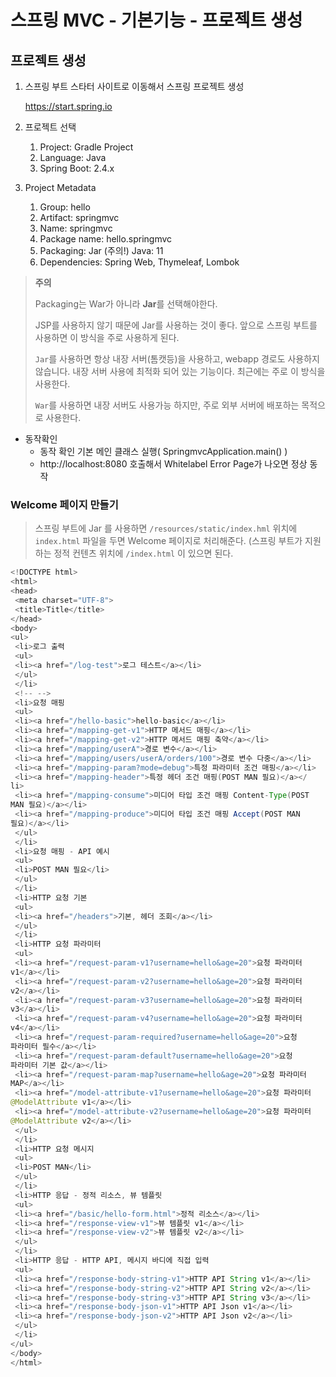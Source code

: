 # 스프링 MVC - 기본기능 - 프로젝트 생성

## 프로젝트 생성

1. 스프링 부트 스타터 사이트로 이동해서 스프링 프로젝트 생성 

   https://start.spring.io 

2. 프로젝트 선택 
   1. Project: Gradle Project 
   2. Language: Java 
   3. Spring Boot: 2.4.x 
3. Project Metadata
   1.  Group: hello 
   2. Artifact: springmvc 
   3. Name: springmvc 
   4. Package name: hello.springmvc 
   5. Packaging: Jar (주의!) Java: 11 
   6. Dependencies: Spring Web, Thymeleaf, Lombok

>**주의**
>
>Packaging는 War가 아니라 **Jar**를 선택해야한다.
>
> JSP를 사용하지 않기 때문에 Jar를 사용하는 것이 좋다. 앞으로 스프링 부트를 사용하면 이 방식을 주로 사용하게 된다. 
>
>`Jar`를 사용하면 항상 내장 서버(톰캣등)을 사용하고, webapp 경로도 사용하지 않습니다. 내장 서버 사용에 최적화 되어 있는 기능이다. 최근에는 주로 이 방식을 사용한다.
>
>`War`를 사용하면 내장 서버도 사용가능 하지만, 주로 외부 서버에 배포하는 목적으로 사용한다.



* 동작확인
  * 동작 확인 기본 메인 클래스 실행( SpringmvcApplication.main() )
  *  http://localhost:8080 호출해서 Whitelabel Error Page가 나오면 정상 동작





### Welcome 페이지 만들기

> 스프링 부트에 Jar 를 사용하면 `/resources/static/index.hml` 위치에 `index.html` 파일을 두면 Welcome 페이지로 처리해준다. (스프링 부트가 지원하는 정적 컨텐츠 위치에 `/index.html` 이 있으면 된다.

```java
<!DOCTYPE html>
<html>
<head>
 <meta charset="UTF-8">
 <title>Title</title>
</head>
<body>
<ul>
 <li>로그 출력
 <ul>
 <li><a href="/log-test">로그 테스트</a></li>
 </ul>
 </li>
 <!-- -->
 <li>요청 매핑
 <ul>
 <li><a href="/hello-basic">hello-basic</a></li>
 <li><a href="/mapping-get-v1">HTTP 메서드 매핑</a></li>
 <li><a href="/mapping-get-v2">HTTP 메서드 매핑 축약</a></li>
 <li><a href="/mapping/userA">경로 변수</a></li>
 <li><a href="/mapping/users/userA/orders/100">경로 변수 다중</a></li>
 <li><a href="/mapping-param?mode=debug">특정 파라미터 조건 매핑</a></li>
 <li><a href="/mapping-header">특정 헤더 조건 매핑(POST MAN 필요)</a></
li>
 <li><a href="/mapping-consume">미디어 타입 조건 매핑 Content-Type(POST 
MAN 필요)</a></li>
 <li><a href="/mapping-produce">미디어 타입 조건 매핑 Accept(POST MAN 
필요)</a></li>
 </ul>
 </li>
 <li>요청 매핑 - API 예시
 <ul>
 <li>POST MAN 필요</li>
 </ul>
 </li>
 <li>HTTP 요청 기본
 <ul>
 <li><a href="/headers">기본, 헤더 조회</a></li>
 </ul>
 </li>
 <li>HTTP 요청 파라미터
 <ul>
 <li><a href="/request-param-v1?username=hello&age=20">요청 파라미터
v1</a></li>
 <li><a href="/request-param-v2?username=hello&age=20">요청 파라미터
v2</a></li>
 <li><a href="/request-param-v3?username=hello&age=20">요청 파라미터
v3</a></li>
 <li><a href="/request-param-v4?username=hello&age=20">요청 파라미터
v4</a></li>
 <li><a href="/request-param-required?username=hello&age=20">요청
파라미터 필수</a></li>
 <li><a href="/request-param-default?username=hello&age=20">요청
파라미터 기본 값</a></li>
 <li><a href="/request-param-map?username=hello&age=20">요청 파라미터
MAP</a></li>
 <li><a href="/model-attribute-v1?username=hello&age=20">요청 파라미터
@ModelAttribute v1</a></li>
 <li><a href="/model-attribute-v2?username=hello&age=20">요청 파라미터
@ModelAttribute v2</a></li>
 </ul>
 </li>
 <li>HTTP 요청 메시지
 <ul>
 <li>POST MAN</li>
 </ul>
 </li>
 <li>HTTP 응답 - 정적 리소스, 뷰 템플릿
 <ul>
 <li><a href="/basic/hello-form.html">정적 리소스</a></li>
 <li><a href="/response-view-v1">뷰 템플릿 v1</a></li>
 <li><a href="/response-view-v2">뷰 템플릿 v2</a></li>
 </ul>
 </li>
 <li>HTTP 응답 - HTTP API, 메시지 바디에 직접 입력
 <ul>
 <li><a href="/response-body-string-v1">HTTP API String v1</a></li>
 <li><a href="/response-body-string-v2">HTTP API String v2</a></li>
 <li><a href="/response-body-string-v3">HTTP API String v3</a></li>
 <li><a href="/response-body-json-v1">HTTP API Json v1</a></li>
 <li><a href="/response-body-json-v2">HTTP API Json v2</a></li>
 </ul>
 </li>
</ul>
</body>
</html>
```

